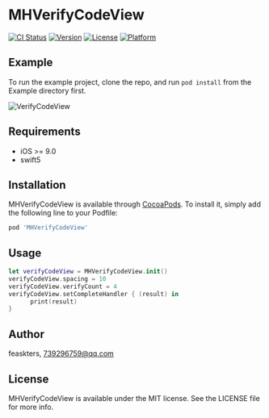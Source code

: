 # MHVerifyCodeView

[![CI Status](https://img.shields.io/travis/feaskters/MHVerifyCodeView.svg?style=flat)](https://travis-ci.org/feaskters/MHVerifyCodeView)
[![Version](https://img.shields.io/cocoapods/v/MHVerifyCodeView.svg?style=flat)](https://cocoapods.org/pods/MHVerifyCodeView)
[![License](https://img.shields.io/cocoapods/l/MHVerifyCodeView.svg?style=flat)](https://cocoapods.org/pods/MHVerifyCodeView)
[![Platform](https://img.shields.io/cocoapods/p/MHVerifyCodeView.svg?style=flat)](https://cocoapods.org/pods/MHVerifyCodeView)

## Example

To run the example project, clone the repo, and run `pod install` from the Example directory first.

![VerifyCodeView](https://s1.ax1x.com/2020/04/30/JqcKXj.gif)

## Requirements

 - iOS >= 9.0
 - swift5

## Installation

MHVerifyCodeView is available through [CocoaPods](https://cocoapods.org). To install
it, simply add the following line to your Podfile:

```ruby
pod 'MHVerifyCodeView'
```

## Usage

```swift
let verifyCodeView = MHVerifyCodeView.init()
verifyCodeView.spacing = 10
verifyCodeView.verifyCount = 4
verifyCodeView.setCompleteHandler { (result) in
      print(result)
}
```

## Author

feaskters, 739296759@qq.com

## License

MHVerifyCodeView is available under the MIT license. See the LICENSE file for more info.

